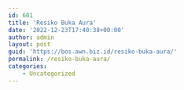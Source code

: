 ```yaml
---
id: 601
title: 'Resiko Buka Aura'
date: '2022-12-23T17:40:38+00:00'
author: admin
layout: post
guid: 'https://bos.awn.biz.id/resiko-buka-aura/'
permalink: /resiko-buka-aura/
categories:
    - Uncategorized
---
```


